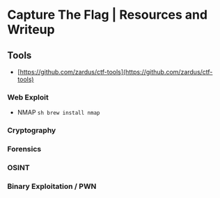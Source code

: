 # Capture The Flag | Resources and Writeup



## Tools
- [https://github.com/zardus/ctf-tools](https://github.com/zardus/ctf-tools)

### Web Exploit
- NMAP ```sh brew install nmap ```
### Cryptography
### Forensics
### OSINT
### Binary Exploitation / PWN
